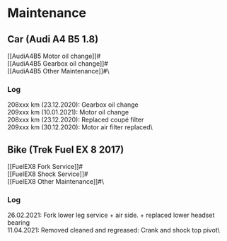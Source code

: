 # Maintenance

## Car (Audi A4 B5 1.8)

[[AudiA4B5 Motor oil change]]#\
[[AudiA4B5 Gearbox oil change]]#\
[[AudiA4B5 Other Maintenance]]#\


### Log

208xxx km (23.12.2020): Gearbox oil change\
209xxx km (10.01.2021): Motor oil change\
208xxx km (23.12.2020): Replaced coupé filter\
209xxx km (30.12.2020): Motor air filter replaced\


## Bike (Trek Fuel EX 8 2017)

[[FuelEX8 Fork Service]]#\
[[FuelEX8 Shock Service]]#\
[[FuelEX8 Other Maintenance]]#\


### Log

26.02.2021: Fork lower leg service + air side. + replaced lower headset bearing\
11.04.2021: Removed cleaned and regreased: Crank and shock top pivot\

